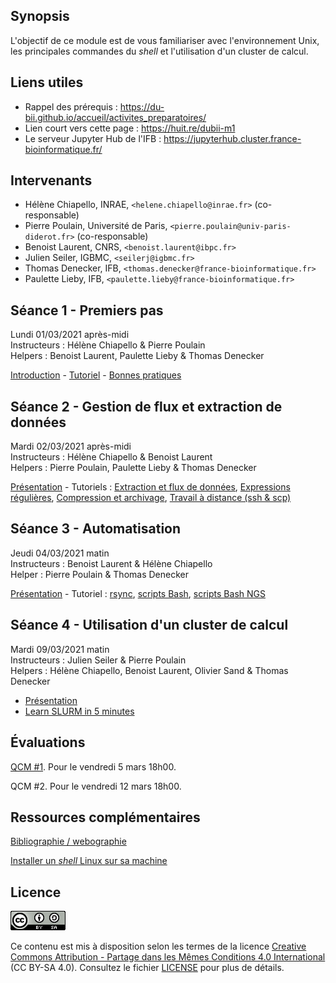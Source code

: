 ## Synopsis

L'objectif de ce module est de vous familiariser avec l'environnement Unix, les principales commandes du *shell* et l'utilisation d'un cluster de calcul.

## Liens utiles

- Rappel des prérequis : <https://du-bii.github.io/accueil/activites_preparatoires/>
- Lien court vers cette page : <https://huit.re/dubii-m1>
- Le serveur Jupyter Hub de l'IFB : <https://jupyterhub.cluster.france-bioinformatique.fr/>

## Intervenants

- Hélène Chiapello, INRAE, `<helene.chiapello@inrae.fr>` (co-responsable)
- Pierre Poulain, Université de Paris, `<pierre.poulain@univ-paris-diderot.fr>` (co-responsable)
- Benoist Laurent, CNRS, `<benoist.laurent@ibpc.fr>`
- Julien Seiler, IGBMC, `<seilerj@igbmc.fr>`
- Thomas Denecker, IFB, `<thomas.denecker@france-bioinformatique.fr>`
- Paulette Lieby, IFB, `<paulette.lieby@france-bioinformatique.fr>`


## Séance 1 - Premiers pas

Lundi 01/03/2021 après-midi  
Instructeurs : Hélène Chiapello & Pierre Poulain  
Helpers : Benoist Laurent, Paulette Lieby & Thomas Denecker

[Introduction](seance1/Unix_seance1_introduction.pdf) - [Tutoriel](seance1/tutorial/README.md) - [Bonnes pratiques](seance1/Unix_seance1_bonnes_pratiques_bioinfo.pdf)


## Séance 2 - Gestion de flux et extraction de données

Mardi 02/03/2021 après-midi  
Instructeurs : Hélène Chiapello & Benoist Laurent  
Helpers : Pierre Poulain, Paulette Lieby & Thomas Denecker

[Présentation](seance2/slides/index.html) - Tutoriels : [Extraction et flux de données](seance2/tutorial/01-flux.md), [Expressions régulières](seance2/tutorial/02-regex.md), [Compression et archivage](seance2/tutorial/03-tar.md), [Travail à distance (ssh & scp)](seance2/tutorial/04-ssh_scp.md)


## Séance 3 - Automatisation

Jeudi 04/03/2021 matin  
Instructeurs : Benoist Laurent & Hélène Chiapello  
Helper : Pierre Poulain & Thomas Denecker

[Présentation](seance3/slides/index.html) - Tutoriel : [rsync](seance3/tutorial/rsync.md),
[scripts Bash](seance3/tutorial/scripting.md), [scripts Bash NGS](seance3/tutorial/scripting_ngs.md)


## Séance 4 - Utilisation d'un cluster de calcul

Mardi 09/03/2021 matin  
Instructeurs : Julien Seiler & Pierre Poulain  
Helpers : Hélène Chiapello, Benoist Laurent, Olivier Sand & Thomas Denecker

- [Présentation](seance4/Unix_seance4_cluster.pdf)
- [Learn SLURM in 5 minutes](https://asciinema.org/a/275233)


## Évaluations

[QCM #1](https://forms.gle/G6jpPn8Qd9L8vUMK9). Pour le vendredi 5 mars 18h00.

QCM #2. Pour le vendredi 12 mars 18h00.


## Ressources complémentaires

[Bibliographie / webographie](biblio_webographie.md)

[Installer un *shell* Linux sur sa machine](installation_shell.md)

## Licence

![](img/CC-BY-SA.png)

Ce contenu est mis à disposition selon les termes de la licence [Creative Commons Attribution - Partage dans les Mêmes Conditions 4.0 International](https://creativecommons.org/licenses/by-sa/4.0/deed.fr) (CC BY-SA 4.0). Consultez le fichier [LICENSE](LICENSE) pour plus de détails.
